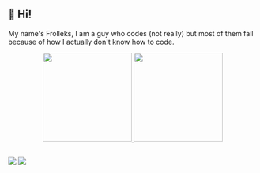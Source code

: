 ## :wave: Hi!
My name's Frolleks, I am a guy who codes (not really) but most of them fail because of how I actually don't know how to code.

<div align="center">
  <a href="https://github.com/frolleks">
  <img height="180em" src="https://github-readme-stats.vercel.app/api?username=frolleks&show_icons=true&theme=github_dark&include_all_commits=true&count_private=true"/>
  <img height="180em" src="https://github-readme-stats.vercel.app/api/top-langs/?username=frolleks&layout=compact&langs_count=5&theme=github_dark"/>
</div>

##
[![](https://img.shields.io/twitter/follow/frolleks?color=%231DA1F2&label=Follow%20me%20on%20Twitter&logo=twitter&style=for-the-badge)](https://twitter.com/frolleks) [![](https://img.shields.io/badge/Revolt-rvlt.gg%2Fbanklair-%23ff4655?style=for-the-badge)](https://rvlt.gg/banklair)
